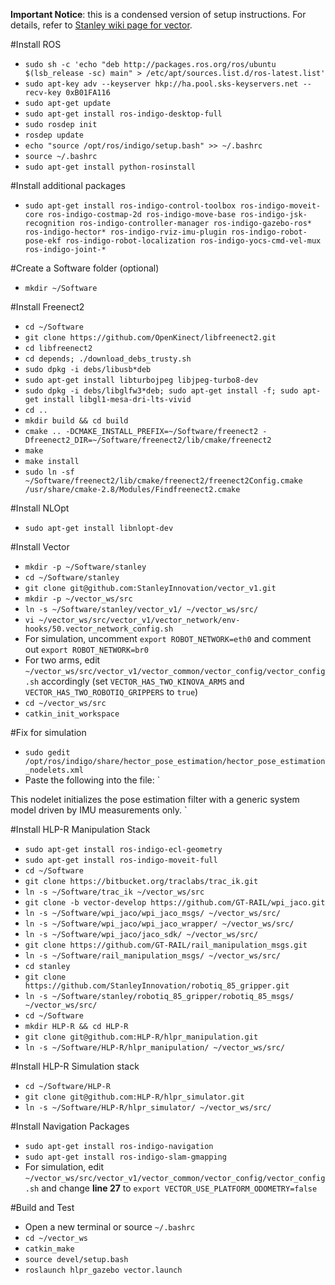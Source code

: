 **Important Notice**: this is a condensed version of setup instructions. For details, refer to [Stanley wiki page for vector](https://github.com/StanleyInnovation/vector_v1/wiki/Setup-Instructions).

#Install ROS
- `sudo sh -c 'echo "deb http://packages.ros.org/ros/ubuntu $(lsb_release -sc) main" > /etc/apt/sources.list.d/ros-latest.list'`
- `sudo apt-key adv --keyserver hkp://ha.pool.sks-keyservers.net --recv-key 0xB01FA116`
- `sudo apt-get update`
- `sudo apt-get install ros-indigo-desktop-full`
- `sudo rosdep init`
- `rosdep update`
- `echo "source /opt/ros/indigo/setup.bash" >> ~/.bashrc`
- `source ~/.bashrc`
- `sudo apt-get install python-rosinstall`

#Install additional packages
- `sudo apt-get install ros-indigo-control-toolbox ros-indigo-moveit-core ros-indigo-costmap-2d ros-indigo-move-base ros-indigo-jsk-recognition ros-indigo-controller-manager ros-indigo-gazebo-ros* ros-indigo-hector* ros-indigo-rviz-imu-plugin ros-indigo-robot-pose-ekf ros-indigo-robot-localization ros-indigo-yocs-cmd-vel-mux ros-indigo-joint-*`

#Create a Software folder (optional)
- `mkdir ~/Software`

#Install Freenect2
- `cd ~/Software`
- `git clone https://github.com/OpenKinect/libfreenect2.git`
- `cd libfreenect2`
- `cd depends; ./download_debs_trusty.sh`
- `sudo dpkg -i debs/libusb*deb`
- `sudo apt-get install libturbojpeg libjpeg-turbo8-dev`
- `sudo dpkg -i debs/libglfw3*deb; sudo apt-get install -f; sudo apt-get install libgl1-mesa-dri-lts-vivid`
- `cd ..`
- `mkdir build && cd build`
- `cmake .. -DCMAKE_INSTALL_PREFIX=~/Software/freenect2 -Dfreenect2_DIR=~/Software/freenect2/lib/cmake/freenect2`
- `make`
- `make install`
- `sudo ln -sf ~/Software/freenect2/lib/cmake/freenect2/freenect2Config.cmake /usr/share/cmake-2.8/Modules/Findfreenect2.cmake `

#Install NLOpt
- `sudo apt-get install libnlopt-dev`

#Install Vector 
- `mkdir -p ~/Software/stanley`
- `cd ~/Software/stanley`
- `git clone git@github.com:StanleyInnovation/vector_v1.git`
- `mkdir -p ~/vector_ws/src`
- `ln -s ~/Software/stanley/vector_v1/ ~/vector_ws/src/`
- `vi ~/vector_ws/src/vector_v1/vector_network/env-hooks/50.vector_network_config.sh`
- For simulation, uncomment `export ROBOT_NETWORK=eth0` and comment out `export ROBOT_NETWORK=br0`
- For two arms, edit `~/vector_ws/src/vector_v1/vector_common/vector_config/vector_config.sh` accordingly (set `VECTOR_HAS_TWO_KINOVA_ARMS` and `VECTOR_HAS_TWO_ROBOTIQ_GRIPPERS` to `true`)
- `cd ~/vector_ws/src`
- `catkin_init_workspace`

#Fix for simulation
- `sudo gedit /opt/ros/indigo/share/hector_pose_estimation/hector_pose_estimation_nodelets.xml`
- Paste the following into the file:
`
<library path="lib/libhector_pose_estimation_nodelet">
  <class name="hector_pose_estimation/PoseEstimationNodelet" type="hector_pose_estimation::PoseEstimationNodelet" base_class_type="nodelet::Nodelet">
  <description>
    This nodelet initializes the pose estimation filter with a generic system model driven by IMU measurements only.
  </description>
  </class>
</library>
`

#Install HLP-R Manipulation Stack
- `sudo apt-get install ros-indigo-ecl-geometry`
- `sudo apt-get install ros-indigo-moveit-full`
- `cd ~/Software`
- `git clone https://bitbucket.org/traclabs/trac_ik.git`
- `ln -s ~/Software/trac_ik ~/vector_ws/src`
- `git clone -b vector-develop https://github.com/GT-RAIL/wpi_jaco.git`
- `ln -s ~/Software/wpi_jaco/wpi_jaco_msgs/ ~/vector_ws/src/`
- `ln -s ~/Software/wpi_jaco/wpi_jaco_wrapper/ ~/vector_ws/src/`
- `ln -s ~/Software/wpi_jaco/jaco_sdk/ ~/vector_ws/src/`
- `git clone https://github.com/GT-RAIL/rail_manipulation_msgs.git`
- `ln -s ~/Software/rail_manipulation_msgs/ ~/vector_ws/src/`
- `cd stanley`
- `git clone https://github.com/StanleyInnovation/robotiq_85_gripper.git`
- `ln -s ~/Software/stanley/robotiq_85_gripper/robotiq_85_msgs/ ~/vector_ws/src/`
- `cd ~/Software`
- `mkdir HLP-R && cd HLP-R`
- `git clone git@github.com:HLP-R/hlpr_manipulation.git`
- `ln -s ~/Software/HLP-R/hlpr_manipulation/ ~/vector_ws/src/ `


#Install HLP-R Simulation stack
- `cd ~/Software/HLP-R`
- `git clone git@github.com:HLP-R/hlpr_simulator.git`
- `ln -s ~/Software/HLP-R/hlpr_simulator/ ~/vector_ws/src/ `


#Install Navigation Packages
- `sudo apt-get install ros-indigo-navigation`
- `sudo apt-get install ros-indigo-slam-gmapping`
- For simulation, edit `~/vector_ws/src/vector_v1/vector_common/vector_config/vector_config.sh` and change **line 27** to `export VECTOR_USE_PLATFORM_ODOMETRY=false`


#Build and Test
- Open a new terminal or source `~/.bashrc`
- `cd ~/vector_ws`
- `catkin_make`
- `source devel/setup.bash`
- `roslaunch hlpr_gazebo vector.launch`




